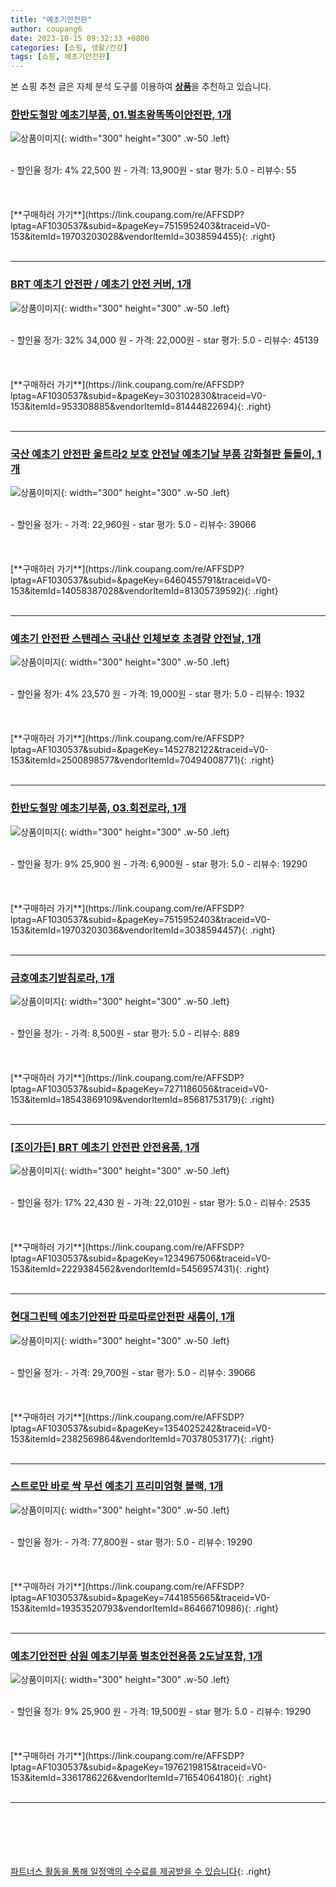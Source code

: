 ```yaml
---
title: "예초기안전판"
author: coupang6
date: 2023-10-15 09:32:33 +0800
categories: [쇼핑, 생활/건강]
tags: [쇼핑, 예초기안전판]
---
```


본 쇼핑 추천 글은 자체 분석 도구를 이용하여 [**상품**](https://link.coupang.com/a/bao1ui)을 추천하고 있습니다.

### [한반도철망 예초기부품, 01.벌초왕똑똑이안전판, 1개](https://link.coupang.com/re/AFFSDP?lptag=AF1030537&subid=&pageKey=7515952403&traceid=V0-153&itemId=19703203028&vendorItemId=3038594455)

![상품이미지](https://thumbnail9.coupangcdn.com/thumbnails/remote/230x230ex/image/vendor_inventory/77d6/5b3a214d0c6f2a01d429248be93e7995d9a87a76a0a4e464c87f2cef8058.jpg){: width="300" height="300" .w-50 .left}


<br>
- 할인율 정가: 4%  22,500   원
- 가격: 13,900원
- star 평가: 5.0
- 리뷰수: 55
<br>
<br>
<br>
<br>
[**구매하러 가기**](https://link.coupang.com/re/AFFSDP?lptag=AF1030537&subid=&pageKey=7515952403&traceid=V0-153&itemId=19703203028&vendorItemId=3038594455){: .right}
<br>
<br>

---

### [BRT 예초기 안전판 / 예초기 안전 커버, 1개](https://link.coupang.com/re/AFFSDP?lptag=AF1030537&subid=&pageKey=303102830&traceid=V0-153&itemId=953308885&vendorItemId=81444822694)

![상품이미지](https://thumbnail8.coupangcdn.com/thumbnails/remote/230x230ex/image/vendor_inventory/images/2018/08/27/13/4/3a88c2e4-3ca6-4864-931c-baf694f92387.jpg){: width="300" height="300" .w-50 .left}


<br>
- 할인율 정가: 32%  34,000   원
- 가격: 22,000원
- star 평가: 5.0
- 리뷰수: 45139
<br>
<br>
<br>
<br>
[**구매하러 가기**](https://link.coupang.com/re/AFFSDP?lptag=AF1030537&subid=&pageKey=303102830&traceid=V0-153&itemId=953308885&vendorItemId=81444822694){: .right}
<br>
<br>

---

### [국산 예초기 안전판 울트라2 보호 안전날 예초기날 부품 강화철판 돌돌이, 1개](https://link.coupang.com/re/AFFSDP?lptag=AF1030537&subid=&pageKey=6460455791&traceid=V0-153&itemId=14058387028&vendorItemId=81305739592)

![상품이미지](https://thumbnail10.coupangcdn.com/thumbnails/remote/230x230ex/image/vendor_inventory/5160/ed19b2f0eb74c18d0cc9fbb916d31336c2792216b8d32ee115d2e27e316a.jpeg){: width="300" height="300" .w-50 .left}


<br>
- 할인율 정가: 
- 가격: 22,960원
- star 평가: 5.0
- 리뷰수: 39066
<br>
<br>
<br>
<br>
[**구매하러 가기**](https://link.coupang.com/re/AFFSDP?lptag=AF1030537&subid=&pageKey=6460455791&traceid=V0-153&itemId=14058387028&vendorItemId=81305739592){: .right}
<br>
<br>

---

### [예초기 안전판 스텐레스 국내산 인체보호 초경량 안전날, 1개](https://link.coupang.com/re/AFFSDP?lptag=AF1030537&subid=&pageKey=1452782122&traceid=V0-153&itemId=2500898577&vendorItemId=70494008771)

![상품이미지](https://thumbnail8.coupangcdn.com/thumbnails/remote/230x230ex/image/vendor_inventory/aa27/2d5387cfb70027716a5648aa540b22569d92fbad114bcc70edc3b38e301b.jpg){: width="300" height="300" .w-50 .left}


<br>
- 할인율 정가: 4%  23,570   원
- 가격: 19,000원
- star 평가: 5.0
- 리뷰수: 1932
<br>
<br>
<br>
<br>
[**구매하러 가기**](https://link.coupang.com/re/AFFSDP?lptag=AF1030537&subid=&pageKey=1452782122&traceid=V0-153&itemId=2500898577&vendorItemId=70494008771){: .right}
<br>
<br>

---

### [한반도철망 예초기부품, 03.회전로라, 1개](https://link.coupang.com/re/AFFSDP?lptag=AF1030537&subid=&pageKey=7515952403&traceid=V0-153&itemId=19703203036&vendorItemId=3038594457)

![상품이미지](https://thumbnail6.coupangcdn.com/thumbnails/remote/230x230ex/image/vendor_inventory/images/2016/07/28/17/2/b705f5db-d728-4bdc-a000-741da7e9c487.jpg){: width="300" height="300" .w-50 .left}


<br>
- 할인율 정가: 9%  25,900   원
- 가격: 6,900원
- star 평가: 5.0
- 리뷰수: 19290
<br>
<br>
<br>
<br>
[**구매하러 가기**](https://link.coupang.com/re/AFFSDP?lptag=AF1030537&subid=&pageKey=7515952403&traceid=V0-153&itemId=19703203036&vendorItemId=3038594457){: .right}
<br>
<br>

---

### [금호예초기받침로라, 1개](https://link.coupang.com/re/AFFSDP?lptag=AF1030537&subid=&pageKey=7271186056&traceid=V0-153&itemId=18543869109&vendorItemId=85681753179)

![상품이미지](https://thumbnail6.coupangcdn.com/thumbnails/remote/230x230ex/image/vendor_inventory/3e2f/3a53764a39951840434535295588bc6e821bec8460cc3aeda6e9d63bb1f4.png){: width="300" height="300" .w-50 .left}


<br>
- 할인율 정가: 
- 가격: 8,500원
- star 평가: 5.0
- 리뷰수: 889
<br>
<br>
<br>
<br>
[**구매하러 가기**](https://link.coupang.com/re/AFFSDP?lptag=AF1030537&subid=&pageKey=7271186056&traceid=V0-153&itemId=18543869109&vendorItemId=85681753179){: .right}
<br>
<br>

---

### [[조이가든] BRT 예초기 안전판 안전용품, 1개](https://link.coupang.com/re/AFFSDP?lptag=AF1030537&subid=&pageKey=1234967506&traceid=V0-153&itemId=2229384562&vendorItemId=5456957431)

![상품이미지](https://thumbnail8.coupangcdn.com/thumbnails/remote/230x230ex/image/vendor_inventory/db8a/b7a635be36bca6079effe55e747439f22e0f269a1e118e33ab101d0153b6.jpg){: width="300" height="300" .w-50 .left}


<br>
- 할인율 정가: 17%  22,430   원
- 가격: 22,010원
- star 평가: 5.0
- 리뷰수: 2535
<br>
<br>
<br>
<br>
[**구매하러 가기**](https://link.coupang.com/re/AFFSDP?lptag=AF1030537&subid=&pageKey=1234967506&traceid=V0-153&itemId=2229384562&vendorItemId=5456957431){: .right}
<br>
<br>

---

### [현대그린텍 예초기안전판 따로따로안전판 새롬이, 1개](https://link.coupang.com/re/AFFSDP?lptag=AF1030537&subid=&pageKey=1354025242&traceid=V0-153&itemId=2382569864&vendorItemId=70378053177)

![상품이미지](https://thumbnail9.coupangcdn.com/thumbnails/remote/230x230ex/image/vendor_inventory/7903/d9b886e325fd3767192b6e42bd030135d2971c217441b0f9f88ba21b6b58.jpg){: width="300" height="300" .w-50 .left}


<br>
- 할인율 정가: 
- 가격: 29,700원
- star 평가: 5.0
- 리뷰수: 39066
<br>
<br>
<br>
<br>
[**구매하러 가기**](https://link.coupang.com/re/AFFSDP?lptag=AF1030537&subid=&pageKey=1354025242&traceid=V0-153&itemId=2382569864&vendorItemId=70378053177){: .right}
<br>
<br>

---

### [스트로만 바로 싹 무선 예초기 프리미엄형 블랙, 1개](https://link.coupang.com/re/AFFSDP?lptag=AF1030537&subid=&pageKey=7441855665&traceid=V0-153&itemId=19353520793&vendorItemId=86466710986)

![상품이미지](https://thumbnail10.coupangcdn.com/thumbnails/remote/230x230ex/image/retail/images/2023/07/04/9/4/3a4dd7b1-55ff-4da8-85eb-572cd0f98bb3.jpg){: width="300" height="300" .w-50 .left}


<br>
- 할인율 정가: 
- 가격: 77,800원
- star 평가: 5.0
- 리뷰수: 19290
<br>
<br>
<br>
<br>
[**구매하러 가기**](https://link.coupang.com/re/AFFSDP?lptag=AF1030537&subid=&pageKey=7441855665&traceid=V0-153&itemId=19353520793&vendorItemId=86466710986){: .right}
<br>
<br>

---

### [예초기안전판 삼원 예초기부품 벌초안전용품 2도날포함, 1개](https://link.coupang.com/re/AFFSDP?lptag=AF1030537&subid=&pageKey=1976219815&traceid=V0-153&itemId=3361786226&vendorItemId=71654064180)

![상품이미지](https://thumbnail7.coupangcdn.com/thumbnails/remote/230x230ex/image/vendor_inventory/134a/471250aedcaa3c3912394cd20ce53dd39beff81fbef709066b65ce6202d8.jpg){: width="300" height="300" .w-50 .left}


<br>
- 할인율 정가: 9%  25,900   원
- 가격: 19,500원
- star 평가: 5.0
- 리뷰수: 19290
<br>
<br>
<br>
<br>
[**구매하러 가기**](https://link.coupang.com/re/AFFSDP?lptag=AF1030537&subid=&pageKey=1976219815&traceid=V0-153&itemId=3361786226&vendorItemId=71654064180){: .right}
<br>
<br>

---
<br><br><br><br><br> [파트너스 활동을 통해 일정액의 수수료를 제공받을 수 있습니다](https://link.coupang.com/a/bao1ui){: .right}